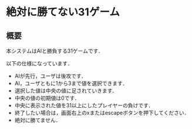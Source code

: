# 絶対に勝てない31ゲーム

## 概要

本システムはAIと勝負する31ゲームです．

以下の仕様になっています．

* AIが先行，ユーザは後攻です．
* AI，ユーザともに1から3まで値を選択できます．
* 選択した値は中央の値に足されていきます．
* 中央の値の初期値は0です．
* 中央に表示された値を31以上にしたプレイヤーの負けです．
* 終了したい場合は，画面右上のxまたはescapeボタンを押下してください．
* 絶対に勝てません．

